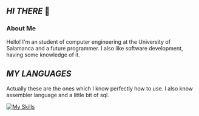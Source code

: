 ## _HI THERE_ 👋
### About Me
Hello! I'm an student of computer engineering at the University of Salamanca and a future programmer. I also like software development, having some knowledge of it.
## _MY LANGUAGES_
Actually these are the ones which I know perfectly how to use. I also know assembler language and a little bit of sql.

[![My Skills](https://skillicons.dev/icons?i=java,c)](https://skillicons.dev)
<!--
**Rubenhernandezm/Rubenhernandezm** is a ✨ _special_ ✨ repository because its `README.md` (this file) appears on your GitHub profile.

Here are some ideas to get you started:

- 🔭 I’m currently working on ...
- 🌱 I’m currently learning ...
- 👯 I’m looking to collaborate on ...
- 🤔 I’m looking for help with ...
- 💬 Ask me about ...
- 📫 How to reach me: ...
- 😄 Pronouns: ...
- ⚡ Fun fact: ...
-->

